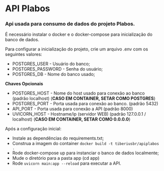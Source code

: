 # API Plabos

### Api usada para consumo de dados do projeto Plabos.

É necessário instalar o docker e o docker-compose para inicialização do banco de dados.

Para configurar a inicialização do projeto, crie um arquivo .env com os seguintes valores:

- POSTGRES_USER - Usuário do banco;
- POSTGRES_PASSWORD - Senha do usuário;
- POSTGRES_DB - Nome do banco usado;

**Chaves Opcionais**
- POSTGRES_HOST - Nome do host usado para conexão ao banco (padrão localhost) (**CASO EM CONTAINER, SETAR COMO POSTGRES**)
- POSTGRES_PORT - Porta usada para conexão ao banco. (padrão 5432)
- API_PORT - Porta usada para conexão a API (padrão 8000)
- UVICORN_HOST - Hostname/ip (servidor WEB) (padrão 127.0.0.1 / localhost) (**CASO EM CONTAINER, SETAR COMO 0.0.0.0**)

Após a configuração inicial:

- Instale as dependências do requirements.txt;
- Construa a imagem do container `docker build -t tiberiusbr/apiplabos .`
- Rode docker-compose up para instanciar o banco de dados localmente;
- Mude o diretório para a pasta app (cd app)
- Rode `uvicorn main:app --reload` para executar a API.


